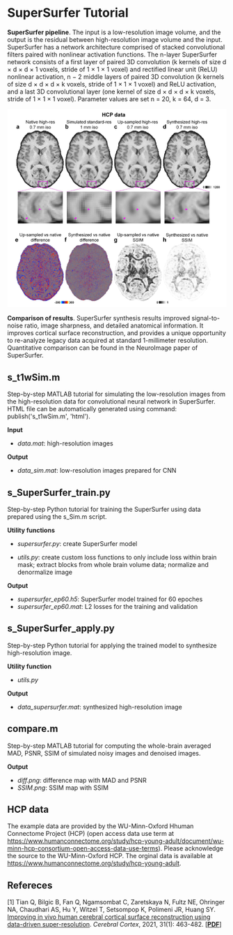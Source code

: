 # SuperSurfer Tutorial

**SuperSurfer  pipeline**. The input is a low-resolution image volume, and the output is the residual between high-resolution image volume and the input. SuperSurfer has a network architecture comprised of stacked convolutional filters paired with nonlinear activation functions. The n-layer SuperSurfer network consists of a first layer of paired 3D convolution (k kernels of size d × d × d × 1 voxels, stride of 1 × 1 × 1 voxel) and rectified linear unit (ReLU) nonlinear activation, n − 2 middle layers of paired 3D convolution (k kernels of size d × d × d × k voxels, stride of 1 × 1 × 1 voxel) and ReLU activation, and a last 3D convolutional layer (one kernel of size d × d × d × k voxels, stride of 1 × 1 × 1 voxel). Parameter values are set n = 20, k = 64, d = 3.

![result](result.png)

**Comparison of results**. SuperSurfer synthesis results improved signal-to-noise ratio, image sharpness, and detailed anatomical information. It improves cortical surface reconstruction, and provides a unique opportunity to re-analyze legacy data acquired at standard 1-millimeter resolution. Quantitative comparison can be found in the NeuroImage paper of SuperSurfer.

## s_t1wSim.m

Step-by-step MATLAB tutorial for simulating the low-resolution images from the high-resolution data for convolutional neural network in SuperSurfer. HTML file can be automatically generated using command: publish('s_t1wSim.m', 'html').

**Input**

- *data.mat*: high-resolution images

**Output**

- *data_sim.mat*: low-resolution images prepared for CNN


## s_SuperSurfer_train.py

Step-by-step Python tutorial for training the SuperSurfer using data prepared using the s_Sim.m script.

**Utility functions**

- *supersurfer.py*: create SuperSurfer model

- *utils.py*: create custom loss functions to only include loss within brain mask; extract blocks from whole brain volume data; normalize and denormalize image

**Output**

- *supersurfer_ep60.h5*: SuperSurfer model trained for 60 epoches
- *supersurfer_ep60.mat*: L2 losses for the training and validation

## s_SuperSurfer_apply.py

Step-by-step Python tutorial for applying the trained model to synthesize high-resolution image.

**Utility function**

- *utils.py*

**Output**

- *data_supersurfer.mat*: synthesized high-resolution image

## compare.m

Step-by-step MATLAB tutorial for computing the whole-brain averaged MAD, PSNR, SSIM of simulated noisy images and denoised images.

**Output**

- *diff.png*: difference map with MAD and PSNR
- *SSIM.png*: SSIM map with SSIM

## **HCP data**

The example data are provided by the WU-Minn-Oxford Hhuman Connectome Project (HCP) (open access data use term at https://www.humanconnectome.org/study/hcp-young-adult/document/wu-minn-hcp-consortium-open-access-data-use-terms). Please acknowledge the source to the WU-Minn-Oxford HCP. The orginal data is available at https://www.humanconnectome.org/study/hcp-young-adult.

## **Refereces**

[1] Tian Q, Bilgic B, Fan Q, Ngamsombat C, Zaretskaya N, Fultz NE, Ohringer NA, Chaudhari AS, Hu Y, Witzel T, Setsompop K, Polimeni JR, Huang SY. [Improving in vivo human cerebral cortical surface reconstruction using data-driven super-resolution](https://www.ncbi.nlm.nih.gov/pmc/articles/PMC7727379/). *Cerebral Cortex*, 2021, 31(1): 463-482. [[**PDF**](https://doi.org/10.1093/cercor/bhaa237)]
